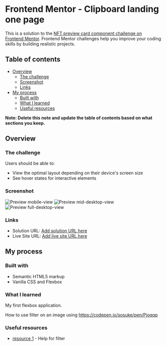 # Frontend Mentor - Clipboard landing one page

This is a solution to the [NFT preview card component challenge on Frontend Mentor](https://www.frontendmentor.io/challenges/nft-preview-card-component-SbdUL_w0U). Frontend Mentor challenges help you improve your coding skills by building realistic projects. 

## Table of contents

- [Overview](#overview)
  - [The challenge](#the-challenge)
  - [Screenshot](#screenshot)
  - [Links](#links)
- [My process](#my-process)
  - [Built with](#built-with)
  - [What I learned](#what-i-learned)
  - [Useful resources](#useful-resources)

**Note: Delete this note and update the table of contents based on what sections you keep.**

## Overview

### The challenge

Users should be able to:

- View the optimal layout depending on their device's screen size
- See hover states for interactive elements

### Screenshot

![Preview mobile-view](screenshots/mobil.png)
![Preview mid-desktop-view](screenshots/mid-desktop.png)
![Preview full-desktop-view](screenshots/full-desktop.png)

### Links

- Solution URL: [Add solution URL here](https://your-solution-url.com)
- Live Site URL: [Add live site URL here](https://your-live-site-url.com)

## My process

### Built with

- Semantic HTML5 markup
- Vanilla CSS and Flexbox

### What I learned

My first flexbox application.

How to use filter on an image using https://codepen.io/sosuke/pen/Pjoqqp


### Useful resources

- [resource 1](https://codepen.io/sosuke/pen/Pjoqqp) - Help for filter

